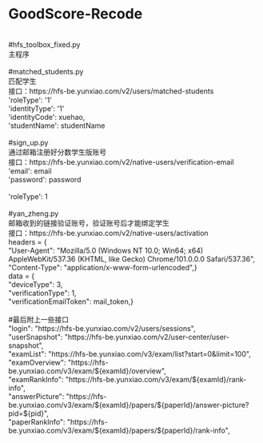 # GoodScore-Recode <br>
 <br>
#hfs_toolbox_fixed.py <br>
 主程序 <br>
 <br>
#matched_students.py <br>
 匹配学生 <br>
 接口：https://hfs-be.yunxiao.com/v2/users/matched-students <br>
 'roleType': '1' <br>
 'identityType': '1' <br>
 'identityCode': xuehao, <br>
 'studentName': studentName <br>
 <br>
#sign_up.py <br>
 通过邮箱注册好分数学生版账号 <br>
 接口：https://hfs-be.yunxiao.com/v2/native-users/verification-email <br>
 'email': email <br>
 'password': password <br><br>
 'roleType': 1 <br>
 <br>
#yan_zheng.py <br>
 邮箱收到的链接验证账号，验证账号后才能绑定学生 <br>
 接口：https://hfs-be.yunxiao.com/v2/native-users/activation <br>
 headers = { <br>
     "User-Agent": "Mozilla/5.0 (Windows NT 10.0; Win64; x64) AppleWebKit/537.36 (KHTML, like Gecko) Chrome/101.0.0.0 Safari/537.36", <br>
     "Content-Type": "application/x-www-form-urlencoded",} <br>
 data = { <br>
     "deviceType": 3, <br>
     "verificationType": 1, <br>
     "verificationEmailToken": mail_token,} <br> 
     <br>
#最后附上一些接口 <br>
  "login": "https://hfs-be.yunxiao.com/v2/users/sessions",  <br>
  "userSnapshot": "https://hfs-be.yunxiao.com/v2/user-center/user-snapshot", <br>
  "examList": "https://hfs-be.yunxiao.com/v3/exam/list?start=0&limit=100", <br>
  "examOverview": "https://hfs-be.yunxiao.com/v3/exam/${examId}/overview", <br>
  "examRankInfo": "https://hfs-be.yunxiao.com/v3/exam/${examId}/rank-info", <br>
  "answerPicture": "https://hfs-be.yunxiao.com/v3/exam/${examId}/papers/${paperId}/answer-picture?pid=${pid}", <br>
  "paperRankInfo": "https://hfs-be.yunxiao.com/v3/exam/${examId}/papers/${paperId}/rank-info", <br>

